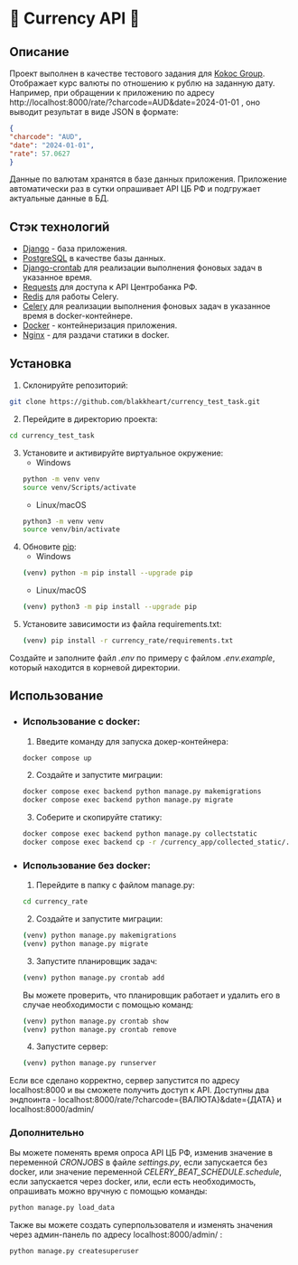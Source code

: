 
# 💱 Currency API 💱


## Описание

 Проект выполнен в качестве тестового задания для [Kokoc Group](https://kokocgroup.ru/).
 Отображает курс валюты по отношению к рублю на заданную дату. Например, при обращении к приложению по
адресу http://localhost:8000/rate/?charcode=AUD&date=2024-01-01 , оно выводит результат в виде JSON в формате:
```json
{
"charcode": "AUD",
"date": "2024-01-01",
"rate": 57.0627
}
```
Данные по валютам хранятся в базе данных приложения.
Приложение автоматически раз в сутки опрашивает API ЦБ РФ и подгружает актуальные данные в БД.

## Стэк технологий

- [Django](https://www.djangoproject.com/) - база приложения.
- [PostgreSQL](https://www.postgresql.org/) в качестве базы данных.
- [Django-crontab](https://pypi.org/project/django-crontab/) для реализации выполнения фоновых задач в указанное время.
- [Requests](https://requests.readthedocs.io/en/latest/) для доступа к API Центробанка РФ.
- [Redis](https://redis.io/) для работы Celery.
- [Celery](https://docs.celeryq.dev/en/stable/) для реализации выполнения фоновых задач в указанное время в docker-контейнере.
- [Docker](https://www.docker.com/) - контейнеризация приложения.
- [Nginx](https://www.nginx.com/) - для раздачи статики в docker.

## Установка

1. Склонируйте репозиторий:
```bash
git clone https://github.com/blakkheart/currency_test_task.git
```
2. Перейдите в директорию проекта:
```bash
cd currency_test_task
```
3. Установите и активируйте виртуальное окружение:
   - Windows
   ```bash
   python -m venv venv
   source venv/Scripts/activate
   ```
   - Linux/macOS
   ```bash
   python3 -m venv venv
   source venv/bin/activate
   ```
4. Обновите [pip](https://pip.pypa.io/en/stable/):
   - Windows
   ```bash
   (venv) python -m pip install --upgrade pip
   ```
   - Linux/macOS
   ```bash
   (venv) python3 -m pip install --upgrade pip
   ```
5. Установите зависимости из файла requirements.txt:
   ```bash
   (venv) pip install -r currency_rate/requirements.txt
   ```
Создайте и заполните файл *.env* по примеру с файлом *.env.example*, который находится в корневой директории.



## Использование  

 - ### Использование с docker:

	1. Введите команду для запуска докер-контейнера:
	```bash
	docker compose up
	```
	2. Создайте и запустите миграции:
	```bash
	docker compose exec backend python manage.py makemigrations
	docker compose exec backend python manage.py migrate
	``` 
	3. Соберите и скопируйте статику:
	```bash
	docker compose exec backend python manage.py collectstatic
	docker compose exec backend cp -r /currency_app/collected_static/. /backend_static/static/
	```
	
- ### Использование без docker:
	1. Перейдите в папку с файлом manage.py:
	```bash
	cd currency_rate
	```
	2. Создайте и запустите миграции:
	```bash
	(venv) python manage.py makemigrations
	(venv) python manage.py migrate
	```
	3. Запустите планировщик задач:
	```bash
	(venv) python manage.py crontab add 
	```
	Вы можете проверить, что планировщик работает и удалить его в случае необходимости с помощью команд:
	```bash
	(venv) python manage.py crontab show
	(venv) python manage.py crontab remove
	```
	4. Запустите сервер:
	```bash
	(venv) python manage.py runserver
	```
Если все сделано корректно, сервер запустится по адресу localhost:8000 и вы сможете получить доступ к API.
Доступны два эндпоинта - localhost:8000/rate/?charcode={ВАЛЮТА}&date={ДАТА} и localhost:8000/admin/

### Дополнительно
Вы можете поменять время опроса API ЦБ РФ, изменив значение в переменной *CRONJOBS* в файле *settings.py*, если запускается без docker, или значение переменной *CELERY_BEAT_SCHEDULE.schedule*, если запускается через docker, или, если есть необходимость, опрашивать можно вручную с помощью команды: 
```bash
python manage.py load_data
```
Также вы можете создать суперпользователя и изменять значения через админ-панель по адресу localhost:8000/admin/ :
```bash
python manage.py createsuperuser
```
